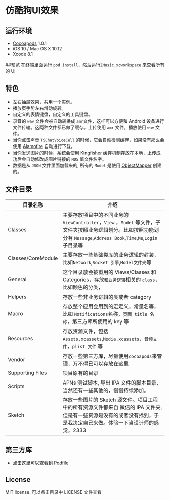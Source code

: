# 仿酷狗UI效果


## 运行环境
- [Cocoapods](https://github.com/CocoaPods/CocoaPods) 1.0.1
- iOS 10 / Mac OS X 10.12
- Xcode 8.1

##预览
在终端里面运行 `pod install`，然后运行`ZMusic.xcworkspace` 来查看所有的 UI

## 特色
- 左右抽屉效果，共用一个实例。
- 播放页手势左右滑动旋转。
- 自定义的表情键盘，自定义的工具键盘。
- 录音的 `wav` 文件会被自动转换成 `amr`文件，这样可以方便和 Android 设备进行文件传输。这两种文件都已做了缓存。上传使用 `amr` 文件，播放使用 `wav` 文件。 
- 当你点击声音 `TSChatVoiceCell` 的时候，它会自动检测缓存，如果没有那么会使用 [Alamofire](https://github.com/Alamofire/Alamofire) 自动进行下载。
- 当你发送图片的时候，系统会使用 [Kingfisher](https://github.com/onevcat/Kingfisher) 缓存机制存放在本地，上传成功后会自动修改成图片链接的 `MD5` 值文件名字。
- 数据是从 `JSON` 文件里面加载来的, 所有的 `Model` 是使用 [ObjectMapper](https://github.com/Hearst-DD/ObjectMapper) 创建的。

## 文件目录
目录名称|介绍
---|---
Classes|主要存放项目中的不同业务的 `ViewController`，`View` ，`Model` 等文件，子文件夹按照业务逻辑划分。比如按照功能划分有 `Message`,`Address Book`,`Time`,`Me`,`Login` 子目录等
Classes/CoreModule|主要存放一些基础类库的业务逻辑的封装，比如`Network`,`Socket 引擎`,`Model文件夹`等
General|这个目录放会被重用的 Views/Classes 和 Categories，存放`和业务逻辑`相关的 `class`，比如颜色的分类，
Helpers|存放一些非业务逻辑的类或者 category
Macro|存放整个应用会用到的宏定义，常量名等，比如 `Notifications`名称，`页面 title 名称`，第三方库所使用的 key 等
Resources|存放资源文件，包括`Assets.xcassets`,`Media.xcassets`，`音频文件`，`plist 文件` 等
Vendor|存放一些第三方库，尽量使用`cocoapods`来管理，万不得已可以存放在这里
Supporting Files|项目原有的目录
Scripts| APNs 测试脚本, 导出 IPA 文件的脚本目录，当然还有一些其他的，慢慢持续添加。
Sketch| 存放一些图片的 Sketch 源文件。项目工程中的所有资源文件都来自 微信的 IPA 文件夹, 但是有一些资源是没有的或者没有找到，于是我决定自己来做。体验一下当设计师的感觉，2333

## 第三方库
- [点击这里可以查看到 Podfile](https://github.com/hilen/TSWeChat/blob/master/Podfile)

## License

MIT license. 可以点击目录中 LICENSE 文件查看


